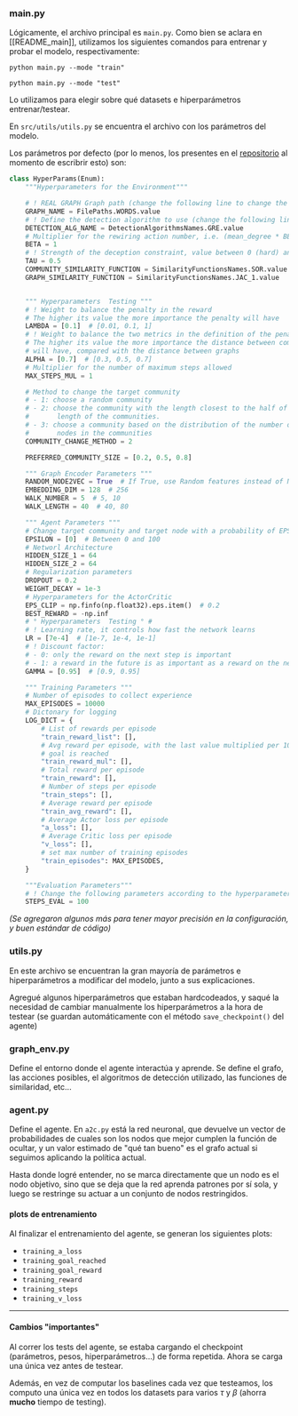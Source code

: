 ### main.py
Lógicamente, el archivo principal es `main.py`. Como bien se aclara en [[README_main]], utilizamos los siguientes comandos para entrenar y probar el modelo, respectivamente:
```shell
python main.py --mode "train"
```
```shell
python main.py --mode "test"
```

Lo utilizamos para elegir sobre qué datasets e hiperparámetros entrenar/testear.

En `src/utils/utils.py` se encuentra el archivo con los parámetros del modelo.

Los parámetros por defecto (por lo menos, los presentes en el [repositorio](https://github.com/AndreaBe99/community_membership_hiding/blob/main/main.py) al momento de escribrir esto) son:

```python
class HyperParams(Enum):
    """Hyperparameters for the Environment"""

    # ! REAL GRAPH Graph path (change the following line to change the graph)
    GRAPH_NAME = FilePaths.WORDS.value
    # ! Define the detection algorithm to use (change the following line to change the algorithm)
    DETECTION_ALG_NAME = DetectionAlgorithmsNames.GRE.value
    # Multiplier for the rewiring action number, i.e. (mean_degree * BETA)
    BETA = 1
    # ! Strength of the deception constraint, value between 0 (hard) and 1 (soft)
    TAU = 0.5
    COMMUNITY_SIMILARITY_FUNCTION = SimilarityFunctionsNames.SOR.value
    GRAPH_SIMILARITY_FUNCTION = SimilarityFunctionsNames.JAC_1.value


    """ Hyperparameters  Testing """
    # ! Weight to balance the penalty in the reward
    # The higher its value the more importance the penalty will have
    LAMBDA = [0.1]  # [0.01, 0.1, 1]
    # ! Weight to balance the two metrics in the definition of the penalty
    # The higher its value the more importance the distance between communities
    # will have, compared with the distance between graphs
    ALPHA = [0.7]  # [0.3, 0.5, 0.7]
    # Multiplier for the number of maximum steps allowed
    MAX_STEPS_MUL = 1

    # Method to change the target community
    # - 1: choose a random community
    # - 2: choose the community with the length closest to the half of the maximum
    #       length of the communities.
    # - 3: choose a community based on the distribution of the number of
    #       nodes in the communities
    COMMUNITY_CHANGE_METHOD = 2

    PREFERRED_COMMUNITY_SIZE = [0.2, 0.5, 0.8]

    """ Graph Encoder Parameters """
    RANDOM_NODE2VEC = True  # If True, use Random features instead of Node2Vec
    EMBEDDING_DIM = 128  # 256
    WALK_NUMBER = 5  # 5, 10
    WALK_LENGTH = 40  # 40, 80

    """ Agent Parameters """
    # Change target community and target node with a probability of EPSILON
    EPSILON = [0]  # Between 0 and 100
    # Networl Architecture
    HIDDEN_SIZE_1 = 64
    HIDDEN_SIZE_2 = 64
    # Regularization parameters
    DROPOUT = 0.2
    WEIGHT_DECAY = 1e-3
    # Hyperparameters for the ActorCritic
    EPS_CLIP = np.finfo(np.float32).eps.item()  # 0.2
    BEST_REWARD = -np.inf
    # ° Hyperparameters  Testing ° #
    # ! Learning rate, it controls how fast the network learns
    LR = [7e-4]  # [1e-7, 1e-4, 1e-1]
    # ! Discount factor:
    # - 0: only the reward on the next step is important
    # - 1: a reward in the future is as important as a reward on the next step
    GAMMA = [0.95]  # [0.9, 0.95]

    """ Training Parameters """
    # Number of episodes to collect experience
    MAX_EPISODES = 10000
    # Dictonary for logging
    LOG_DICT = {
        # List of rewards per episode
        "train_reward_list": [],
        # Avg reward per episode, with the last value multiplied per 10 if the
        # goal is reached
        "train_reward_mul": [],
        # Total reward per episode
        "train_reward": [],
        # Number of steps per episode
        "train_steps": [],
        # Average reward per episode
        "train_avg_reward": [],
        # Average Actor loss per episode
        "a_loss": [],
        # Average Critic loss per episode
        "v_loss": [],
        # set max number of training episodes
        "train_episodes": MAX_EPISODES,
    }

    """Evaluation Parameters"""
    # ! Change the following parameters according to the hyperparameters to test
    STEPS_EVAL = 100
```

*(Se agregaron algunos más para tener mayor precisión en la configuración, y buen estándar de código)*
### utils.py
En este archivo se encuentran la gran mayoría de parámetros e hiperparámetros a modificar del modelo, junto a sus explicaciones.

Agregué algunos hiperparámetros que estaban hardcodeados, y saqué la necesidad de cambiar manualmente los hiperparámetros a la hora de testear (se guardan automáticamente con el método `save_checkpoint()` del agente)

### graph_env.py
Define el entorno donde el agente interactúa y aprende. Se define el grafo, las acciones posibles, el algoritmos de detección utilizado, las funciones de similaridad, etc...

### agent.py
Define el agente. En `a2c.py` está la red neuronal, que devuelve un vector de probabilidades de cuales son los nodos que mejor cumplen la función de ocultar, y un valor estimado de "qué tan bueno" es el grafo actual si seguimos aplicando la política actual.

Hasta donde logré entender, no se marca directamente que un nodo es el nodo objetivo, sino que se deja que la red aprenda patrones por sí sola, y luego se restringe su actuar a un conjunto de nodos restringidos.

#### plots de entrenamiento
Al finalizar el entrenamiento del agente, se generan los siguientes plots:
- `training_a_loss`
- `training_goal_reached`
- `training_goal_reward`
- `training_reward`
- `training_steps`
- `training_v_loss`

----
#### Cambios "importantes"
Al correr los tests del agente, se estaba cargando el checkpoint (parámetros, pesos, hiperparámetros...) de forma repetida. Ahora se carga una única vez antes de testear.

Además, en vez de computar los baselines cada vez que testeamos, los computo una única vez en todos los datasets para varios $\tau$ y $\beta$ (ahorra **mucho** tiempo de testing).